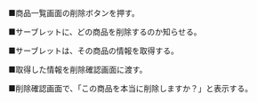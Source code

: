 

■商品一覧画面の削除ボタンを押す。

■サーブレットに、どの商品を削除するのか知らせる。

■サーブレットは、その商品の情報を取得する。

■取得した情報を削除確認画面に渡す。

■削除確認画面で、「この商品を本当に削除しますか？」と表示する。